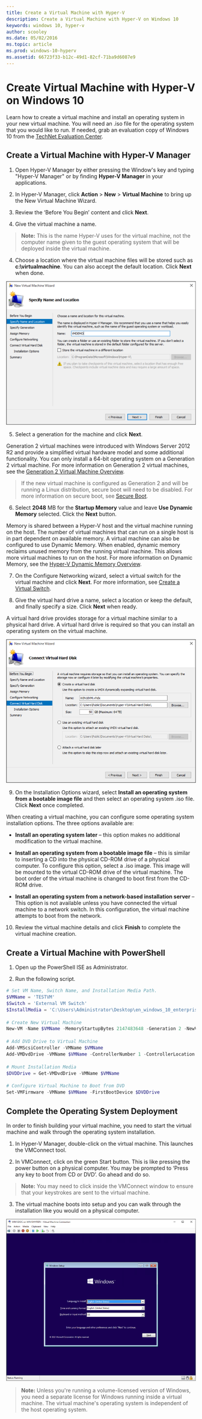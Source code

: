 ```yaml
---
title: Create a Virtual Machine with Hyper-V
description: Create a Virtual Machine with Hyper-V on Windows 10
keywords: windows 10, hyper-v
author: scooley
ms.date: 05/02/2016
ms.topic: article
ms.prod: windows-10-hyperv
ms.assetid: 66723f33-b12c-49d1-82cf-71ba9d6087e9
---
```


# Create Virtual Machine with Hyper-V on Windows 10

Learn how to create a virtual machine and install an operating system in your new virtual machine.  You will need an .iso file for the operating system that you would like to run. If needed, grab an evaluation copy of Windows 10 from the [TechNet Evaluation Center](http://www.microsoft.com/en-us/evalcenter/).

## Create a Virtual Machine with Hyper-V Manager

1. Open Hyper-V Manager by either pressing the Window's key and typing "Hyper-V Manager" or by finding **Hyper-V Manager** in your applications.

2. In Hyper-V Manager, click **Action** > **New** > **Virtual Machine** to bring up the New Virtual Machine Wizard.

2. Review the ‘Before You Begin’ content and click **Next**. 

3. Give the virtual machine a name.
  > **Note:** This is the name Hyper-V uses for the virtual machine, not the computer name given to the guest operating system that will be deployed inside the virtual machine.

4. Choose a location where the virtual machine files will be stored such as **c:\virtualmachine**. You can also accept the default location. Click **Next** when done.
	
  ![](media/new_vm_upd.png)

5. Select a generation for the machine and click **Next**.  

  Generation 2 virtual machines were introduced with Windows Server 2012 R2 and provide a simplified virtual hardware model and some additional functionality. You can only install a 64-bit operating system on a Generation 2 virtual machine. For more information on Generation 2 virtual machines, see the [Generation 2 Virtual Machine Overview](https://technet.microsoft.com/en-us/library/dn282285.aspx).
  
  > If the new virtual machine is configured as Generation 2 and will be running a Linux distribution, secure boot will need to be disabled. For more information on secure boot, see [Secure Boot](https://technet.microsoft.com/en-us/library/dn486875.aspx).

6. Select **2048** MB for the **Startup Memory** value and leave **Use Dynamic Memory** selected. Click the **Next** button.  

  Memory is shared between a Hyper-V host and the virtual machine running on the host. The number of virtual machines that can run on a single host is in part dependent on available memory. A virtual machine can also be configured to use Dynamic Memory. When enabled, dynamic memory reclaims unused memory from the running virtual machine. This allows more virtual machines to run on the host. For more information on Dynamic Memory, see the [Hyper-V Dynamic Memory Overview](https://technet.microsoft.com/en-us/library/hh831766.aspx).

7. On the Configure Networking wizard, select a virtual switch for the virtual machine and click **Next**. For more information, see [Create a Virtual Switch](connect-to-network.md).

8. Give the virtual hard drive a name, select a location or keep the default, and finally specify a size. Click **Next** when ready.

  A virtual hard drive provides storage for a virtual machine similar to a physical hard drive. A virtual hard drive is required so that you can install an operating system on the virtual machine.
  
  ![](media/new_vhd_upd.png)  

9. On the Installation Options wizard, select **Install an operating system from a bootable image file** and then select an operating system .iso file. Click **Next** once completed.

  When creating a virtual machine, you can configure some operating system installation options. The three options available are:

  - **Install an operating system later** – this option makes no additional modification to the virtual machine.

  - **Install an operating system from a bootable image file** – this is similar to inserting a CD into the physical CD-ROM drive of a physical computer. To configure this option, select a .iso image. This image will be mounted to the virtual CD-ROM drive of the virtual machine. The boot order of the virtual machine is changed to boot first from the CD-ROM drive.

  - **Install an operating system from a network-based installation server** – This option is not available unless you have connected the virtual machine to a network switch. In this configuration, the virtual machine attempts to boot from the network.
  
10. Review the virtual machine details and click **Finish** to complete the virtual machine creation.

## Create a Virtual Machine with PowerShell

1. Open up the PowerShell ISE as Administrator.

2. Run the following script.

  ```powershell
  # Set VM Name, Switch Name, and Installation Media Path.
  $VMName = 'TESTVM'
  $Switch = 'External VM Switch'
  $InstallMedia = 'C:\Users\Administrator\Desktop\en_windows_10_enterprise_x64_dvd_6851151.iso'
  
  # Create New Virtual Machine
  New-VM -Name $VMName -MemoryStartupBytes 2147483648 -Generation 2 -NewVHDPath "D:\Virtual Machines\$VMName\$VMName.vhdx" -NewVHDSizeBytes 53687091200 -Path "D:\Virtual Machines\$VMName" -SwitchName $Switch
  
  # Add DVD Drive to Virtual Machine
  Add-VMScsiController -VMName $VMName
  Add-VMDvdDrive -VMName $VMName -ControllerNumber 1 -ControllerLocation 0 -Path $InstallMedia
  
  # Mount Installation Media
  $DVDDrive = Get-VMDvdDrive -VMName $VMName
  
  # Configure Virtual Machine to Boot from DVD
  Set-VMFirmware -VMName $VMName -FirstBootDevice $DVDDrive
  ```
  
## Complete the Operating System Deployment

In order to finish building your virtual machine, you need to start the virtual machine and walk through the operating system installation.

1. In Hyper-V Manager, double-click on the virtual machine. This launches the VMConnect tool.

2. In VMConnect, click on the green Start button. This is like pressing the power button on a physical computer. You may be prompted to ‘Press any key to boot from CD or DVD’. Go ahead and do so.
  > **Note:** You may need to click inside the VMConnect window to ensure that your keystrokes are sent to the virtual machine.

3. The virtual machine boots into setup and you can walk through the installation like you would on a physical computer.

  ![](media/OSDeploy_upd.png) 

> **Note:** Unless you're running a volume-licensed version of Windows, you need a separate license for Windows running inside a virtual machine. The virtual machine's operating system is independent of the host operating system.
